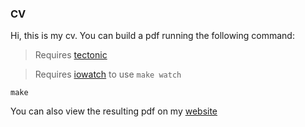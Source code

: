 ### CV

Hi, this is my cv. You can build a pdf running the following command:

> Requires [tectonic](https://tectonic-typesetting.github.io)

> Requires [iowatch](https://github.com/mauri870/iowatch) to use `make watch`

```
make
```

You can also view the resulting pdf on my [website](https://mauri870.github.io)
